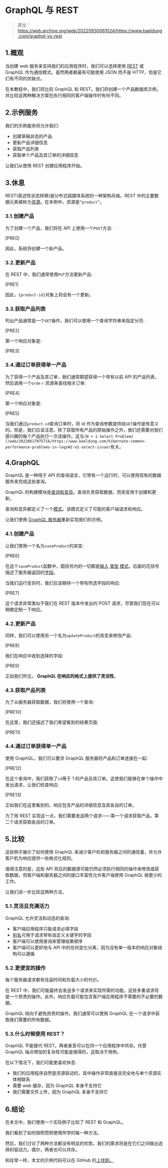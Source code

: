 # GraphQL 与 REST

> 原文：<https://web.archive.org/web/20220930061024/https://www.baeldung.com/graphql-vs-rest>

## 1.概观

当创建 web 服务来支持我们的应用程序时，我们可以选择使用 [REST](/web/20220617075716/https://www.baeldung.com/category/rest/) 或 GraphQL 作为通信模式。虽然两者都最有可能使用 JSON 而不是 HTTP，但是它们有不同的优缺点。

在本教程中，我们将比较 GraphQL 和 REST。我们将创建一个产品数据库示例，并比较这两种解决方案在执行相同的客户端操作时有何不同。

## 2.示例服务

我们的示例服务将允许我们:

*   创建草稿状态的产品
*   更新产品详细信息
*   获取产品列表
*   获取单个产品及其订单的详细信息

让我们从使用 REST 创建应用程序开始。

## 3.休息

REST(表述性状态转移)是分布式超媒体系统的一种架构风格。REST 中的主要数据元素被称为[资源](https://web.archive.org/web/20220617075716/https://www.ics.uci.edu/~fielding/pubs/dissertation/rest_arch_style.htm#tab_5_1)。在本例中，资源是`“product”`。

### 3.1.创建产品

为了创建一个产品，我们将在 API 上使用一个`POST`方法:

[PRE0]

因此，系统将创建一个新产品。

### 3.2.更新产品

在 REST 中，我们通常使用`PUT`方法更新产品:

[PRE1]

因此，`{product-id}`对象上将会有一个更新。

### 3.3.获取产品列表

列出产品通常是一个`GET`操作，我们可以使用一个查询字符串来指定分页:

[PRE2]

第一个响应对象是:

[PRE3]

### 3.4.通过订单获得单一产品

为了获得一个产品及其订单，我们通常期望获得一个带有以前 API 的产品列表，然后调用一个`orde` `r` 资源来查找相关订单:

[PRE4]

第一个响应对象是:

[PRE5]

当我们通过`product-id`查询订单时，将 id 作为查询参数提供给`GET`操作是有意义的。但是，我们应该注意，除了获取所有产品的原始操作之外，我们还需要对我们感兴趣的每个产品执行一次该操作。这与`[N + 1 Select Problem](/web/20220617075716/https://www.baeldung.com/hibernate-common-performance-problems-in-logs#2-n1-select-issue)`有关。

## 4.GraphQL

GraphQL 是一种用于 API 的查询语言，它带有一个运行时，可以使用现有的数据服务来完成这些查询。

GraphQL 的构建模块是[查询和变异](https://web.archive.org/web/20220617075716/https://graphql.org/learn/queries/)。查询负责获取数据，而突变用于创建和更新。

查询和变异都定义了一个[模式](https://web.archive.org/web/20220617075716/https://graphql.org/learn/schema/)。该模式定义了可能的客户端请求和响应。

让我们使用 [GraphQL 服务器](/web/20220617075716/https://www.baeldung.com/spring-graphql)重新实现我们的示例。

### 4.1.创建产品

让我们使用一个名为`saveProduct`的突变:

[PRE6]

在这个`saveProduct`函数中，圆括号内的一切都是[输入](https://web.archive.org/web/20220617075716/https://graphql.org/learn/schema/#input-types) [类型](https://web.archive.org/web/20220617075716/https://graphql.org/learn/schema/#input-types) [模式](https://web.archive.org/web/20220617075716/https://graphql.org/learn/schema/#input-types)。后面的花括号描述了服务器返回的[字段](https://web.archive.org/web/20220617075716/https://graphql.org/learn/queries/#fields)。

当我们运行变异时，我们应该期待一个带有所选字段的响应:

[PRE7]

这个请求非常类似于我们在 REST 版本中发出的 POST 请求，尽管我们现在可以稍微定制一下响应。

### 4.2.更新产品

同样，我们可以使用另一个名为`updateProduct`的突变来修改产品:

[PRE8]

我们在响应中收到选择的字段:

[PRE9]

正如我们所见， **GraphQL 在响应的格式上提供了灵活性**。

### 4.3.获取产品列表

为了从服务器获取数据，我们将使用一个查询:

[PRE10]

在这里，我们还描述了我们希望看到的结果页面:

[PRE11]

### 4.4.通过订单获得单一产品

使用 GraphQL，我们可以要求 GraphQL 服务器将产品和订单连接在一起:

[PRE12]

在这个查询中，我们获取了`id`等于 1 的产品及其订单。这使我们能够在单个操作中发出请求，让我们检查响应:

[PRE13]

正如我们在这里看到的，响应包含产品的详细信息及其各自的订单。

为了用 REST 实现这一点，我们需要发送两个请求——第一个请求获取产品，第二个请求获取各自的订单。

## 5.比较

这些例子展示了如何使用 GraphQL 来减少客户机和服务器之间的通信量，并允许客户机为响应提供一些格式化规则。

值得注意的是，这些 API 背后的数据源可能仍然必须执行相同的操作来修改或获取数据，但客户端和服务器之间的接口丰富性允许客户端使用 GraphQL 做更少的工作。

让我们进一步比较这两种方法。

### 5.1.灵活且充满活力

GraphQL 允许灵活和动态的查询:

*   客户端应用程序只能请求必填字段
*   [别名](https://web.archive.org/web/20220617075716/https://graphql.org/learn/queries/#aliases)可用于请求带有自定义关键字的字段
*   客户端可以使用查询来管理结果顺序
*   客户端可以更好地与 API 中的任何变化分离，因为没有单一版本的响应对象结构可以遵循

### 5.2.更便宜的操作

每个服务器请求都有往返时间和负载大小的代价。

在 REST 中，我们可能最终会发送多个请求来实现所需的功能。这些多重请求将是一个昂贵的操作。此外，响应负载可能包含客户端应用程序不需要的不必要的数据。

GraphQL 倾向于避免昂贵的操作。我们通常可以使用 GraphQL 在一个请求中获取我们需要的所有数据。

### 5.3.什么时候使用 REST？

GraphQL 不能替代 REST。两者甚至可以在同一个应用程序中共存。托管 GraphQL 端点增加的复杂性可能是值得的，这取决于用例。

在以下情况下，我们可能更喜欢休息:

*   我们的应用程序自然是资源驱动的，其中操作非常直接且完全地与单个资源实体相联系
*   需要 web 缓存，因为 GraphQL 本身不支持它
*   我们需要文件上传，因为 GraphQL 本身不支持它

## 6.结论

在本文中，我们使用一个实际例子比较了 REST 和 GraphQL。

我们看到了如何按照惯例使用所学的每一种方法。

然后，我们讨论了两种方法都没有明显的优势。我们的需求将是在它们之间做出选择的驱动力。偶尔，两者也可以共存。

和往常一样，本文的示例代码可以在 GitHub 的[上找到。](https://web.archive.org/web/20220617075716/https://github.com/eugenp/tutorials/tree/master/spring-boot-modules/spring-boot-libraries-comparison)